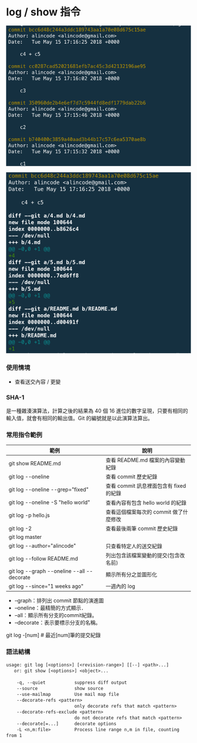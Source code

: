 # log / show 指令

![git log](assets/git_log.png)

![git show](assets/git_show.png)

### 使用情境

* 查看送交內容 / 更變

### SHA-1

是一種雜湊演算法，計算之後的結果為 40 個 16 進位的數字呈現，只要有相同的輸入值，就會有相同的輸出值。Git 的編號就是以此演算法算出。

### 常用指令範例

| 範例                                             | 說明                           |
|-------------------------------------------------|--------------------------------|
| git show README.md                              | 查看 README.md 檔案的內容變動紀錄  |
| git log --oneline                               | 查看 commit 歷史紀錄             |
| git log --oneline --grep="fixed"                | 查看 commit 訊息裡面包含有 fixed 的紀錄    |
| git log --oneline -S "hello world"              | 查看內容有包含 hello world 的紀錄  |
| git log -p hello.js                             | 查看這個檔案每次的 commit 做了什麼修改 |
| git log -2                                      | 查看最後兩筆 commit 歷史紀錄       |
| git log master                                  |                                |
| git log --author="alincode"                     | 只查看特定人的送交紀錄             |
| git log --follow README.md                      | 列出包含該檔案變動的提交(包含改名前) |
| git log --graph --oneline --all --decorate      | 顯示所有分之並圖形化               |
| git log --since="1 weeks ago"                   | 一週內的 log                     |

* –graph：排列出 commit 節點的演進圖
* –oneline：最精簡的方式顯示．
* –all：顯示所有分支的commit紀錄。
* –decorate：表示要標示分支的名稱。

<!-- git log \^[commitA] # A 之後的提交(不列出 A 之前的提交，不含 A) -->
git log -[num] # 最近[num]筆的提交紀錄

### 語法結構

```
usage: git log [<options>] [<revision-range>] [[--] <path>...]
   or: git show [<options>] <object>...

    -q, --quiet           suppress diff output
    --source              show source
    --use-mailmap         Use mail map file
    --decorate-refs <pattern>
                          only decorate refs that match <pattern>
    --decorate-refs-exclude <pattern>
                          do not decorate refs that match <pattern>
    --decorate[=...]      decorate options
    -L <n,m:file>         Process line range n,m in file, counting from 1
```